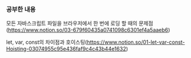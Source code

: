### 공부한 내용
모든 자바스크립트 파일을 브라우저에서 한 번에 로딩 할 때의 문제점(https://www.notion.so/03-679f60435a0741098c6301ef4a5aaeb6)

let, var, const의 차이점과 호이스팅(https://www.notion.so/01-let-var-const-Hoisting-03074955c95e436faf9c4c43b44e1632)



